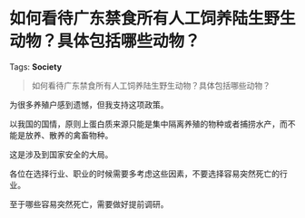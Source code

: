 # 如何看待广东禁食所有人工饲养陆生野生动物？具体包括哪些动物？

Tags: **Society**

> 如何看待广东禁食所有人工饲养陆生野生动物？具体包括哪些动物？

为很多养殖户感到遗憾，但我支持这项政策。

以我国的国情，原则上蛋白质来源只能是集中隔离养殖的物种或者捕捞水产，而不能是放养、散养的禽畜物种。

这是涉及到国家安全的大局。

各位在选择行业、职业的时候需要多考虑这些因素，不要选择容易突然死亡的行业。

至于哪些容易突然死亡，需要做好提前调研。



